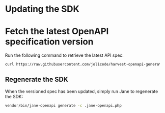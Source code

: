 # Updating the SDK

# Fetch the latest OpenAPI specification version

Run the following command to retrieve the latest API spec:

```bash
curl https://raw.githubusercontent.com/jolicode/harvest-openapi-generator/master/generated/harvest-openapi.yaml -o Resources/harvest-openapi.yaml
```

## Regenerate the SDK

When the versioned spec has been updated, simply run Jane to regenerate the
SDK:

```bash
vendor/bin/jane-openapi generate -c .jane-openapi.php
```
